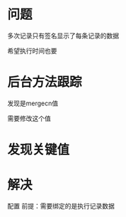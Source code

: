 
# 问题

多次记录只有签名显示了每条记录的数据

希望执行时间也要

# 后台方法跟踪


发现是mergecn值

需要修改这个值

# 发现关键值

# 解决

配置
前提：需要绑定的是执行记录数据